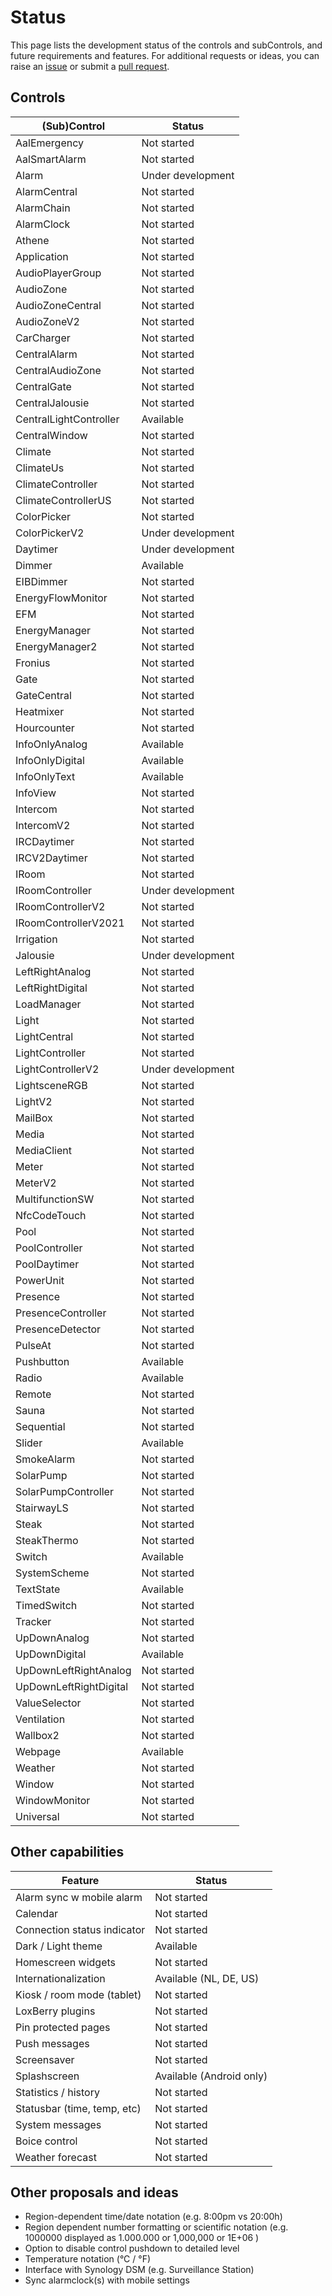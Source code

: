 # Status

This page lists the development status of the controls and subControls, and future requirements and features.
For additional requests or ideas, you can raise an [issue](https://github.com/nufke/loxberrypwa/issues) or submit a [pull request](https://github.com/nufke/loxberrypwa/pulls).

## Controls

| (Sub)Control             | Status            |
|--------------------------|-------------------|
| AalEmergency             | Not started       |
| AalSmartAlarm            | Not started       |
| Alarm                    | Under development |
| AlarmCentral             | Not started       |
| AlarmChain               | Not started       |
| AlarmClock               | Not started       |
| Athene                   | Not started       |
| Application              | Not started       |
| AudioPlayerGroup         | Not started       |
| AudioZone                | Not started       |
| AudioZoneCentral         | Not started       |
| AudioZoneV2              | Not started       |
| CarCharger               | Not started       |
| CentralAlarm             | Not started       |
| CentralAudioZone         | Not started       |
| CentralGate              | Not started       |
| CentralJalousie          | Not started       |
| CentralLightController   | Available         |
| CentralWindow            | Not started       |
| Climate                  | Not started       |
| ClimateUs                | Not started       |
| ClimateController        | Not started       |
| ClimateControllerUS      | Not started       |
| ColorPicker              | Not started       |
| ColorPickerV2            | Under development |
| Daytimer                 | Under development |
| Dimmer                   | Available         |
| EIBDimmer                | Not started       |
| EnergyFlowMonitor        | Not started       |
| EFM                      | Not started       |
| EnergyManager            | Not started       |
| EnergyManager2           | Not started       |
| Fronius                  | Not started       |
| Gate                     | Not started       |
| GateCentral              | Not started       |
| Heatmixer                | Not started       |
| Hourcounter              | Not started       |
| InfoOnlyAnalog           | Available         |
| InfoOnlyDigital          | Available         |
| InfoOnlyText             | Available         |
| InfoView                 | Not started       |
| Intercom                 | Not started       |
| IntercomV2               | Not started       |
| IRCDaytimer              | Not started       |
| IRCV2Daytimer            | Not started       |
| IRoom                    | Not started       |
| IRoomController          | Under development |
| IRoomControllerV2        | Not started       |
| IRoomControllerV2021     | Not started       |
| Irrigation               | Not started       |
| Jalousie                 | Under development |
| LeftRightAnalog          | Not started       |
| LeftRightDigital         | Not started       |
| LoadManager              | Not started       |
| Light                    | Not started       |
| LightCentral             | Not started       |
| LightController          | Not started       |
| LightControllerV2        | Under development |
| LightsceneRGB            | Not started       |
| LightV2                  | Not started       |
| MailBox                  | Not started       |
| Media                    | Not started       |
| MediaClient              | Not started       |
| Meter                    | Not started       |
| MeterV2                  | Not started       |
| MultifunctionSW          | Not started       |
| NfcCodeTouch             | Not started       |
| Pool                     | Not started       |
| PoolController           | Not started       |
| PoolDaytimer             | Not started       |
| PowerUnit                | Not started       |
| Presence                 | Not started       |
| PresenceController       | Not started       |
| PresenceDetector         | Not started       |
| PulseAt                  | Not started       |
| Pushbutton               | Available         |
| Radio                    | Available         |
| Remote                   | Not started       |
| Sauna                    | Not started       |
| Sequential               | Not started       |
| Slider                   | Available         |
| SmokeAlarm               | Not started       |
| SolarPump                | Not started       |
| SolarPumpController      | Not started       |
| StairwayLS               | Not started       |
| Steak                    | Not started       |
| SteakThermo              | Not started       |
| Switch                   | Available         |
| SystemScheme             | Not started       |
| TextState                | Available         |
| TimedSwitch              | Not started       |
| Tracker                  | Not started       |
| UpDownAnalog             | Not started       |
| UpDownDigital            | Available         |
| UpDownLeftRightAnalog    | Not started       |
| UpDownLeftRightDigital   | Not started       |
| ValueSelector            | Not started       |
| Ventilation              | Not started       |
| Wallbox2                 | Not started       |
| Webpage                  | Available         |
| Weather                  | Not started       |
| Window                   | Not started       |
| WindowMonitor            | Not started       |
| Universal                | Not started       |

## Other capabilities

| Feature                     | Status                   |
|-----------------------------|--------------------------|
| Alarm sync w mobile alarm   | Not started              |
| Calendar                    | Not started              |
| Connection status indicator | Not started              |
| Dark / Light theme          | Available                |
| Homescreen widgets          | Not started              |
| Internationalization        | Available (NL, DE, US)   |
| Kiosk / room mode (tablet)  | Not started              |
| LoxBerry plugins            | Not started              |
| Pin protected pages         | Not started              |
| Push messages               | Not started              |
| Screensaver                 | Not started              |
| Splashscreen                | Available (Android only) |
| Statistics / history        | Not started              |
| Statusbar (time, temp, etc) | Not started              |
| System messages             | Not started              |
| Boice control               | Not started              |
| Weather forecast            | Not started              |

## Other proposals and ideas

* Region-dependent time/date notation (e.g. 8:00pm vs 20:00h)
* Region dependent number formatting or scientific notation (e.g. 1000000 displayed as 1.000.000 or 1,000,000 or 1E+06 )
* Option to disable control pushdown to detailed level
* Temperature notation (°C / °F)
* Interface with Synology DSM (e.g. Surveillance Station)
* Sync alarmclock(s) with mobile settings
